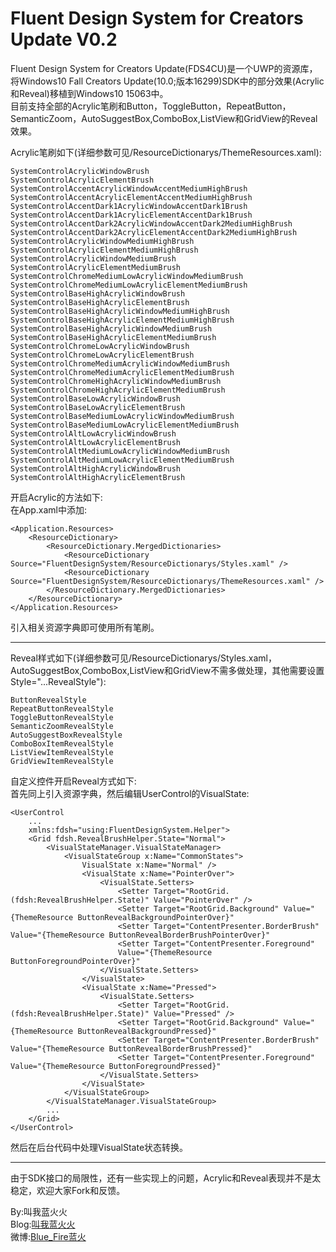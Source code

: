 Fluent Design System for Creators Update V0.2
==============
Fluent Design System for Creators Update(FDS4CU)是一个UWP的资源库，将Windows10 Fall Creators Update(10.0;版本16299)SDK中的部分效果(Acrylic和Reveal)移植到Windows10 15063中。  
目前支持全部的Acrylic笔刷和Button，ToggleButton，RepeatButton，SemanticZoom，AutoSuggestBox,ComboBox,ListView和GridView的Reveal效果。  

Acrylic笔刷如下(详细参数可见/ResourceDictionarys/ThemeResources.xaml):  

    SystemControlAcrylicWindowBrush
    SystemControlAcrylicElementBrush
    SystemControlAccentAcrylicWindowAccentMediumHighBrush
    SystemControlAccentAcrylicElementAccentMediumHighBrush
    SystemControlAccentDark1AcrylicWindowAccentDark1Brush
    SystemControlAccentDark1AcrylicElementAccentDark1Brush
    SystemControlAccentDark2AcrylicWindowAccentDark2MediumHighBrush
    SystemControlAccentDark2AcrylicElementAccentDark2MediumHighBrush
    SystemControlAcrylicWindowMediumHighBrush
    SystemControlAcrylicElementMediumHighBrush
    SystemControlAcrylicWindowMediumBrush
    SystemControlAcrylicElementMediumBrush
    SystemControlChromeMediumLowAcrylicWindowMediumBrush
    SystemControlChromeMediumLowAcrylicElementMediumBrush
    SystemControlBaseHighAcrylicWindowBrush
    SystemControlBaseHighAcrylicElementBrush
    SystemControlBaseHighAcrylicWindowMediumHighBrush
    SystemControlBaseHighAcrylicElementMediumHighBrush
    SystemControlBaseHighAcrylicWindowMediumBrush
    SystemControlBaseHighAcrylicElementMediumBrush
    SystemControlChromeLowAcrylicWindowBrush
    SystemControlChromeLowAcrylicElementBrush
    SystemControlChromeMediumAcrylicWindowMediumBrush
    SystemControlChromeMediumAcrylicElementMediumBrush
    SystemControlChromeHighAcrylicWindowMediumBrush
    SystemControlChromeHighAcrylicElementMediumBrush
    SystemControlBaseLowAcrylicWindowBrush
    SystemControlBaseLowAcrylicElementBrush
    SystemControlBaseMediumLowAcrylicWindowMediumBrush
    SystemControlBaseMediumLowAcrylicElementMediumBrush
    SystemControlAltLowAcrylicWindowBrush
    SystemControlAltLowAcrylicElementBrush
    SystemControlAltMediumLowAcrylicWindowMediumBrush
    SystemControlAltMediumLowAcrylicElementMediumBrush
    SystemControlAltHighAcrylicWindowBrush
    SystemControlAltHighAcrylicElementBrush

开启Acrylic的方法如下:  
在App.xaml中添加:  

    <Application.Resources>
        <ResourceDictionary>
            <ResourceDictionary.MergedDictionaries>
                <ResourceDictionary Source="FluentDesignSystem/ResourceDictionarys/Styles.xaml" />
                <ResourceDictionary Source="FluentDesignSystem/ResourceDictionarys/ThemeResources.xaml" />
            </ResourceDictionary.MergedDictionaries>
        </ResourceDictionary>
    </Application.Resources>
引入相关资源字典即可使用所有笔刷。

***

Reveal样式如下(详细参数可见/ResourceDictionarys/Styles.xaml，AutoSuggestBox,ComboBox,ListView和GridView不需多做处理，其他需要设置Style="...RevealStyle"):  

    ButtonRevealStyle
    RepeatButtonRevealStyle
    ToggleButtonRevealStyle
    SemanticZoomRevealStyle
    AutoSuggestBoxRevealStyle
    ComboBoxItemRevealStyle
    ListViewItemRevealStyle
    GridViewItemRevealStyle

自定义控件开启Reveal方式如下:  
首先同上引入资源字典，然后编辑UserControl的VisualState:  

    <UserControl
        ...
        xmlns:fdsh="using:FluentDesignSystem.Helper">
        <Grid fdsh.RevealBrushHelper.State="Normal">
            <VisualStateManager.VisualStateManager>
                <VisualStateGroup x:Name="CommonStates">
                    VisualState x:Name="Normal" />
                    <VisualState x:Name="PointerOver">
                        <VisualState.Setters>
                            <Setter Target="RootGrid.(fdsh:RevealBrushHelper.State)" Value="PointerOver" />
                            <Setter Target="RootGrid.Background" Value="{ThemeResource ButtonRevealBackgroundPointerOver}"
                            <Setter Target="ContentPresenter.BorderBrush" Value="{ThemeResource ButtonRevealBorderBrushPointerOver}"
                            <Setter Target="ContentPresenter.Foreground"
                            Value="{ThemeResource ButtonForegroundPointerOver}" 
                        </VisualState.Setters>
                    </VisualState>
                    <VisualState x:Name="Pressed">
                        <VisualState.Setters>
                            <Setter Target="RootGrid.(fdsh:RevealBrushHelper.State)" Value="Pressed" />
                            <Setter Target="RootGrid.Background" Value="{ThemeResource ButtonRevealBackgroundPressed}"
                            <Setter Target="ContentPresenter.BorderBrush" Value="{ThemeResource ButtonRevealBorderBrushPressed}"
                            <Setter Target="ContentPresenter.Foreground" Value="{ThemeResource ButtonForegroundPressed}"
                        </VisualState.Setters>
                    </VisualState>
                </VisualStateGroup>
            </VisualStateManager.VisualStateGroup>
            ...
        </Grid>
    </UserControl>
然后在后台代码中处理VisualState状态转换。  

***

由于SDK接口的局限性，还有一些实现上的问题，Acrylic和Reveal表现并不是太稳定，欢迎大家Fork和反馈。  

By:叫我蓝火火  
Blog:[叫我蓝火火](http://www.cnblogs.com/blue-fire/)  
微博:[Blue_Fire蓝火](http://www.weibo.com/2255001067/profile)  